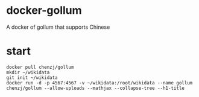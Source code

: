 # docker-gollum
A docker of gollum that supports Chinese

# start

```shell
docker pull chenzj/gollum
mkdir ~/wikidata
git init ~/wikidata
docker run -d -p 4567:4567 -v ~/wikidata:/root/wikidata --name gollum chenzj/gollum --allow-uploads --mathjax --collapse-tree --h1-title
```
